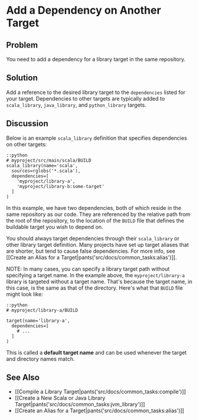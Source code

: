 # Add a Dependency on Another Target

## Problem

You need to add a dependency for a library target in the same repository.

## Solution

Add a reference to the desired library target to the `dependencies` listed for
your target. Dependencies to other targets are typically added to
`scala_library`, `java_library`, and `python_library` targets.

## Discussion

Below is an example `scala_library` definition that specifies dependencies on other targets:

<!-- FIXME: was `rglobs('\*.scala')`; why? -->

    ::python
    # myproject/src/main/scala/BUILD
    scala_library(name='scala',
      sources=rglobs('*.scala'),
      dependencies=[
        'myproject/library-a',
        'myproject/library-b:some-target'
      ]
    )

In this example, we have two dependencies, both of which reside in the same repository as our code. They are referenced by the relative path from the root of the repository, to the location of the `BUILD` file that defines the buildable target you wish to depend on.

You should always target dependencies through their `scala_library` or
other library target definition. Many projects have set up target aliases that
are shorter, but tend to cause false dependencies. For more info, see
[[Create an Alias for a Target|pants('src/docs/common_tasks:alias')]].

NOTE: In many cases, you can specify a library target path without specifying a target name. In the example above, the `myproject/library-a` library is targeted without a target name. That's because the target name, in this case, is the same as that of the directory. Here's what that `BUILD` file might look like:

    ::python
    # myproject/library-a/BUILD

    target(name='library-a',
      dependencies=[
        # ...
      ]
    )

This is called a **default target name** and can be used whenever the target and directory names match.

## See Also

* [[Compile a Library Target|pants('src/docs/common_tasks:compile')]]
* [[Create a New Scala or Java Library Target|pants('src/docs/common_tasks:jvm_library')]]
* [[Create an Alias for a Target|pants('src/docs/common_tasks:alias')]]
